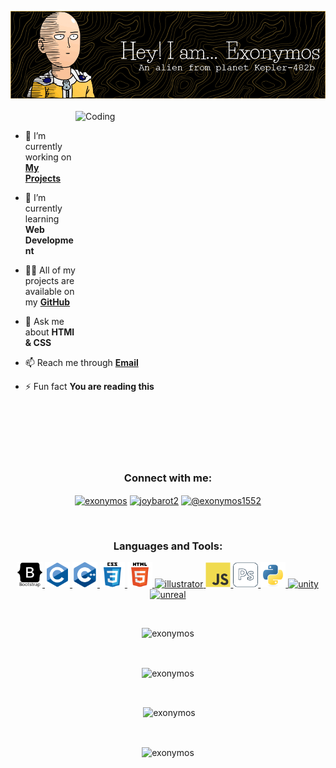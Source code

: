 ![Header](github-header-image.png)
<br>
<br><img align="right" alt="Coding" width="400" height="350" src="https://user-images.githubusercontent.com/74038190/218265814-3084a4ba-809c-4135-afc0-8685d0f634b3.gif">
<br>

- 🔭 I’m currently working on **[My Projects](https://exonymos.github.io/Projects/)**

- 🌱 I’m currently learning **Web Development**

- 👨‍💻 All of my projects are available on my **[GitHub](https://github.com/Exonymos)**

- 💬 Ask me about **HTMl & CSS**

- 📫 Reach me through **[Email](mailto:joybarot720@gmail.com)**

- ⚡ Fun fact **You are reading this**

<br><br><br><br><br>
<h3 align="center">Connect with me:</h3>
<p align="center">
<a href="https://codepen.io/exonymos" target="blank"><img align="center" src="https://raw.githubusercontent.com/rahuldkjain/github-profile-readme-generator/master/src/images/icons/Social/codepen.svg" alt="exonymos" height="30" width="40" /></a>
<a href="https://twitter.com/joybarot2" target="blank"><img align="center" src="https://raw.githubusercontent.com/rahuldkjain/github-profile-readme-generator/master/src/images/icons/Social/twitter.svg" alt="joybarot2" height="30" width="40" /></a>
<a href="https://www.youtube.com/@exonymos1552" target="blank"><img align="center" src="https://raw.githubusercontent.com/rahuldkjain/github-profile-readme-generator/master/src/images/icons/Social/youtube.svg" alt="@exonymos1552" height="30" width="40" /></a>
</p>
<br>
<h3 align="center">Languages and Tools:</h3>
<p align="center"> <a href="https://getbootstrap.com" target="_blank" rel="noreferrer"> <img src="https://raw.githubusercontent.com/devicons/devicon/master/icons/bootstrap/bootstrap-plain-wordmark.svg" alt="bootstrap" width="40" height="40"/> </a> <a href="https://www.cprogramming.com/" target="_blank" rel="noreferrer"> <img src="https://raw.githubusercontent.com/devicons/devicon/master/icons/c/c-original.svg" alt="c" width="40" height="40"/> </a> <a href="https://www.w3schools.com/cpp/" target="_blank" rel="noreferrer"> <img src="https://raw.githubusercontent.com/devicons/devicon/master/icons/cplusplus/cplusplus-original.svg" alt="cplusplus" width="40" height="40"/> </a> <a href="https://www.w3schools.com/css/" target="_blank" rel="noreferrer"> <img src="https://raw.githubusercontent.com/devicons/devicon/master/icons/css3/css3-original-wordmark.svg" alt="css3" width="40" height="40"/> </a> <a href="https://www.w3.org/html/" target="_blank" rel="noreferrer"> <img src="https://raw.githubusercontent.com/devicons/devicon/master/icons/html5/html5-original-wordmark.svg" alt="html5" width="40" height="40"/> </a> <a href="https://www.adobe.com/in/products/illustrator.html" target="_blank" rel="noreferrer"> <img src="https://www.vectorlogo.zone/logos/adobe_illustrator/adobe_illustrator-icon.svg" alt="illustrator" width="40" height="40"/> </a> <a href="https://developer.mozilla.org/en-US/docs/Web/JavaScript" target="_blank" rel="noreferrer"> <img src="https://raw.githubusercontent.com/devicons/devicon/master/icons/javascript/javascript-original.svg" alt="javascript" width="40" height="40"/> </a> <a href="https://www.photoshop.com/en" target="_blank" rel="noreferrer"> <img src="https://raw.githubusercontent.com/devicons/devicon/master/icons/photoshop/photoshop-line.svg" alt="photoshop" width="40" height="40"/> </a> <a href="https://www.python.org" target="_blank" rel="noreferrer"> <img src="https://raw.githubusercontent.com/devicons/devicon/master/icons/python/python-original.svg" alt="python" width="40" height="40"/> </a> <a href="https://unity.com/" target="_blank" rel="noreferrer"> <img src="https://www.vectorlogo.zone/logos/unity3d/unity3d-icon.svg" alt="unity" width="40" height="40"/> </a> <a href="https://unrealengine.com/" target="_blank" rel="noreferrer"> <img src="https://raw.githubusercontent.com/kenangundogan/fontisto/036b7eca71aab1bef8e6a0518f7329f13ed62f6b/icons/svg/brand/unreal-engine.svg" alt="unreal" width="40" height="40"/> </a> </p>
<br>
<p align="center"> <img src="https://komarev.com/ghpvc/?username=exonymos&label=Profile%20views&color=ffc300&style=flat" alt="exonymos" /> </p><br>

<p align="center"><img align="center" src="https://github-readme-stats.vercel.app/api/top-langs?username=exonymos&show_icons=true&theme=transparent&title_color=ffc300&text_color=ffc300&hide_border=true&locale=en&layout=compact" alt="exonymos" /></p>
<br>
<p align="center">&nbsp;<img align="center" src="https://github-readme-stats.vercel.app/api?username=exonymos&show_icons=true&theme=transparent&title_color=ffc300&text_color=ffc300&hide_border=true&locale=en" alt="exonymos" /></p>
<br>
<p align="center"><img align="center" src="https://github-readme-streak-stats.herokuapp.com/?user=exonymos&theme=transparent&hide_border=true" alt="exonymos" /></p>
<br>
